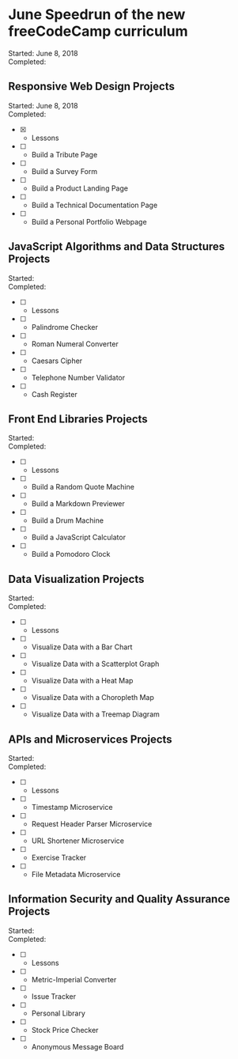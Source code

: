 # June Speedrun of the new freeCodeCamp curriculum

Started: June 8, 2018    
Completed:     


## Responsive Web Design Projects

Started: June 8, 2018    
Completed:     

- [x] - Lessons
- [ ] - Build a Tribute Page
- [ ] - Build a Survey Form
- [ ] - Build a Product Landing Page
- [ ] - Build a Technical Documentation Page
- [ ] - Build a Personal Portfolio Webpage

## JavaScript Algorithms and Data Structures Projects

Started:     
Completed:     

- [ ] - Lessons
- [ ] - Palindrome Checker
- [ ] - Roman Numeral Converter
- [ ] - Caesars Cipher
- [ ] - Telephone Number Validator
- [ ] - Cash Register

## Front End Libraries Projects

Started:     
Completed:     

- [ ] - Lessons
- [ ] - Build a Random Quote Machine
- [ ] - Build a Markdown Previewer
- [ ] - Build a Drum Machine
- [ ] - Build a JavaScript Calculator
- [ ] - Build a Pomodoro Clock

## Data Visualization Projects

Started:     
Completed:     

- [ ] - Lessons
- [ ] - Visualize Data with a Bar Chart
- [ ] - Visualize Data with a Scatterplot Graph
- [ ] - Visualize Data with a Heat Map
- [ ] - Visualize Data with a Choropleth Map
- [ ] - Visualize Data with a Treemap Diagram

## APIs and Microservices Projects

Started:     
Completed:     

- [ ] - Lessons
- [ ] - Timestamp Microservice
- [ ] - Request Header Parser Microservice
- [ ] - URL Shortener Microservice
- [ ] - Exercise Tracker
- [ ] - File Metadata Microservice

## Information Security and Quality Assurance Projects

Started:     
Completed:     

- [ ] - Lessons
- [ ] - Metric-Imperial Converter
- [ ] - Issue Tracker
- [ ] - Personal Library
- [ ] - Stock Price Checker
- [ ] - Anonymous Message Board